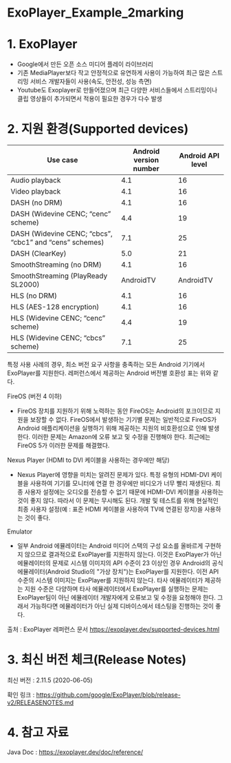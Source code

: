 # ExoPlayer_Example_2marking

# 1. ExoPlayer
- Google에서 만든 오픈 소스 미디어 플레이 라이브러리
- 기존 MediaPlayer보다 작고 안정적으로 유연하게 사용이 가능하여 최근 많은 스트리밍 서비스 개발자들이 사용(속도, 안전성, 성능 측면)
- Youtube도 Exoplayer로 만들어졌으며 최근 다양한 서비스들에서 스트리밍이나 클립 영상들이 추가되면서 적용이 필요한 경우가 다수 발생

# 2. 지원 환경(Supported devices)

|Use case|Android version number|Android API level|
|------|---|---|
|Audio playback|4.1|16|
|Video playback|4.1|16|
|DASH (no DRM)|4.1|16|
|DASH (Widevine CENC; “cenc” scheme)|4.4|19|
|DASH (Widevine CENC; “cbcs”, “cbc1” and “cens” schemes)|7.1|25|
|DASH (ClearKey)|5.0|21|
|SmoothStreaming (no DRM)|4.1|16|
|SmoothStreaming (PlayReady SL2000)|AndroidTV|AndroidTV|
|HLS (no DRM)|4.1|16|
|HLS (AES-128 encryption)|4.1|16|
|HLS (Widevine CENC; “cenc” scheme)|4.4|19|
|HLS (Widevine CENC; “cbcs” scheme)|7.1|25|

특정 사용 사례의 경우, 최소 버전 요구 사항을 충족하는 모든 Android 기기에서 ExoPlayer를 지원한다. 레퍼런스에서 제공하는 Android 버전별 호환성 표는 위와 같다.

FireOS (버전 4 이하)
- FireOS 장치를 지원하기 위해 노력하는 동안 FireOS는 Android의 포크이므로 지원을 보장할 수 없다. FireOS에서 발생하는 기기별 문제는 일반적으로 FireOS가 Android 애플리케이션을 실행하기 위해 제공하는 지원의 비호환성으로 인해 발생한다. 이러한 문제는 Amazon에 오류 보고 및 수정을 진행해야 한다. 최근에는 FireOS 5가 이러한 문제를 해결했다.

Nexus Player (HDMI to DVI 케이블을 사용하는 경우에만 해당)
- Nexus Player에 영향을 미치는 알려진 문제가 있다. 특정 유형의 HDMI-DVI 케이블을 사용하여 기기를 모니터에 연결 한 경우에만 비디오가 너무 빨리 재생된다. 최종 사용자 설정에는 오디오를 전송할 수 없기 때문에 HDMI-DVI 케이블을 사용하는 것이 좋지 않다. 따라서 이 문제는 무시해도 된다. 개발 및 테스트를 위해 현실적인 최종 사용자 설정(예 : 표준 HDMI 케이블을 사용하여 TV에 연결된 장치)을 사용하는 것이 좋다.

Emulator
- 일부 Android 에뮬레이터는 Android 미디어 스택의 구성 요소를 올바르게 구현하지 않으므로 결과적으로 ExoPlayer를 지원하지 않는다. 이것은 ExoPlayer가 아닌 에뮬레이터의 문제로 시스템 이미지의 API 수준이 23 이상인 경우 Android의 공식 에뮬레이터(Android Studio의 "가상 장치")는 ExoPlayer를 지원한다. 이전 API 수준의 시스템 이미지는 ExoPlayer를 지원하지 않는다. 타사 에뮬레이터가 제공하는 지원 수준은 다양하며 타사 에뮬레이터에서 ExoPlayer를 실행하는 문제는 ExoPlayer팀이 아닌 에뮬레이터 개발자에게 오류보고 및 수정을 요청해야 한다. 그래서 가능하다면 에뮬레이터가 아닌 실제 디바이스에서 테스팅을 진행하는 것이 좋다.

출처 : ExoPlayer 레퍼런스 문서 https://exoplayer.dev/supported-devices.html

# 3. 최신 버전 체크(Release Notes)

최신 버전 : 2.11.5 (2020-06-05)

확인 링크 : https://github.com/google/ExoPlayer/blob/release-v2/RELEASENOTES.md

# 4. 참고 자료

Java Doc : https://exoplayer.dev/doc/reference/
